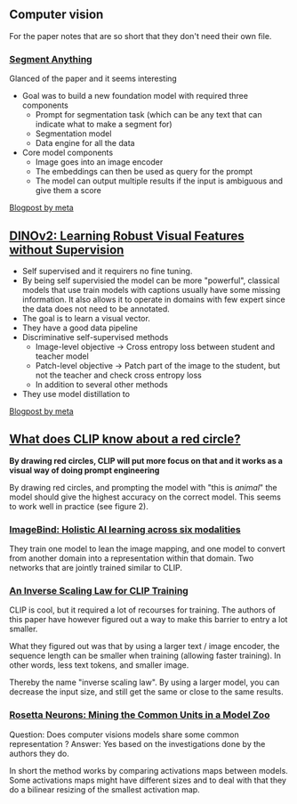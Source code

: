## Computer vision
For the paper notes that are so short that they don't need their own file.

### [Segment Anything](https://scontent.fosl3-1.fna.fbcdn.net/v/t39.2365-6/10000000_900554171201033_1602411987825904100_n.pdf?_nc_cat=100&ccb=1-7&_nc_sid=3c67a6&_nc_ohc=5R36a2pHTEoAX--qhR_&_nc_ht=scontent.fosl3-1.fna&oh=00_AfB90Y1aIGlaPf2UpYj8__m5_7ivPl9U086PrP4B3CKO-A&oe=6440DE67)
Glanced of the paper and it seems interesting

- Goal was to build a new foundation model with required three components
  - Prompt for segmentation task (which can be any text that can indicate what to make a segment for)
  - Segmentation model
  - Data engine for all the data
- Core model components
  - Image goes into an image encoder
  - The embeddings can then be used as query for the prompt
  - The model can output multiple results if the input is ambiguous and give them a score

[Blogpost by meta](https://ai.facebook.com/blog/segment-anything-foundation-model-image-segmentation/)

## [DINOv2: Learning Robust Visual Features without Supervision](https://arxiv.org/pdf/2304.07193.pdf)
- Self supervised and it requirers no fine tuning. 
- By being self supervisied the model can be more "powerful", classical models that use train models with captions usually have some missing information. It also allows it to operate in domains with few expert since the data does not need to be annotated.
- The goal is to learn a visual vector.
- They have a good data pipeline
- Discriminative self-supervised methods
  - Image-level objective -> Cross entropy loss between student and teacher model
  - Patch-level objective -> Patch part of the image to the student, but not the teacher and check cross entropy loss
  - In addition to several other methods
- They use model distillation to 

[Blogpost by meta](https://ai.facebook.com/blog/dino-v2-computer-vision-self-supervised-learning/?utm_source=twitter&utm_medium=organic_social&utm_campaign=dinov2&utm_content=video)

## [What does CLIP know about a red circle?](https://arxiv.org/pdf/2304.06712.pdf)
**By drawing red circles, CLIP will put more focus on that and it works as a visual way of doing prompt engineering**

By drawing red circles, and prompting the model with "this is *animal*" the model should give the highest accuracy on the correct model. This seems to work well in practice (see figure 2).

### [ImageBind: Holistic AI learning across six modalities](https://ai.facebook.com/blog/imagebind-six-modalities-binding-ai/)
They train one model to lean the image mapping, and one model to convert from another domain into a representation within that domain. Two networks that are jointly trained similar to CLIP.

### [An Inverse Scaling Law for CLIP Training](https://arxiv.org/abs/2305.07017)
CLIP is cool, but it required a lot of recourses for training. The authors of this paper have however figured out a way to make this barrier to entry a lot smaller.

What they figured out was that by using a larger text / image encoder, the sequence length can be smaller when training (allowing faster training). In other words, less text tokens, and smaller image.

Thereby the name "inverse scaling law". By using a larger model, you can decrease the input size, and still get the same or close to the same results.

### [Rosetta Neurons: Mining the Common Units in a Model Zoo](https://arxiv.org/pdf/2306.09346.pdf)
Question: Does computer visions models share some common representation ? 
Answer: Yes based on the investigations done by the authors they do.

In short the method works by comparing activations maps between models. Some activations maps might have different sizes and to deal with that they do a bilinear resizing of the smallest activation map.

